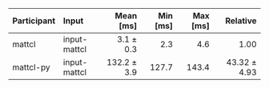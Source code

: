 | Participant | Input | Mean [ms] | Min [ms] | Max [ms] | Relative |
|:---|:---|---:|---:|---:|---:|
| mattcl | input-mattcl | 3.1 ± 0.3 | 2.3 | 4.6 | 1.00 |
| mattcl-py | input-mattcl | 132.2 ± 3.9 | 127.7 | 143.4 | 43.32 ± 4.93 |
